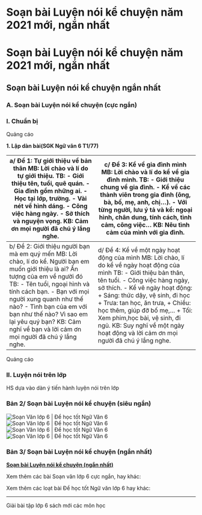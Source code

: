 # Soạn bài Luyện nói kể chuyện năm 2021 mới, ngắn nhất

# Soạn bài Luyện nói kể chuyện năm 2021 mới, ngắn nhất

## Soạn bài Luyện nói kể chuyện ngắn nhất

### **A. Soạn bài Luyện nói kể chuyện (cực ngắn)**

### I. Chuẩn bị

Quảng cáo

**1\. Lập dàn bài(SGK Ngữ văn 6 T1/77)**

a/ Đề 1: Tự giới thiệu về bản thân MB: Lời chào và lí do tự giới thiệu. TB:  \- Giới thiệu tên, tuổi, quê quán. \- Gia đình gồm những ai. \- Học tại lớp, trường. \- Vài nét về hình dáng. \- Công việc hàng ngày. \- Sở thích và nguyện vọng. KB: Cảm ơn mọi người đã chú ý lắng nghe. | c/ Đề 3: Kể về gia đình mình MB: Lời chào và lí do kể về gia đình mình. TB:  \- Giới thiệu chung về gia đình. \- Kể về các thành viên trong gia đình (ông, bà, bố, mẹ, anh, chị…). \- Với từng người, lưu ý tả và kể: ngoại hình, chân dung, tính cách, tình cảm, công việc… KB: Nêu tình cảm của mình với gia đình.  
---|---  
b/ Đề 2: Giới thiệu người bạn mà em quý mến MB: Lời chào, lí do kể. Người bạn em muốn giới thiệu là ai? Ấn tượng của em về người đó TB: \- Tên tuổi, ngoại hình và tính cách bạn. \- Bạn với mọi người xung quanh như thế nào? \- Tình bạn của em với bạn như thế nào? Vì sao em lại yêu quý bạn? KB: Cảm nghĩ về bạn và lời cảm ơn mọi người đã chú ý lắng nghe. | d/ Đề 4: Kể về một ngày hoạt động của mình MB: Lời chào, lí do kể về ngày hoạt động của mình TB: \- Giới thiệu bản thân, tên tuổi. \- Công việc hàng ngày, sở thích. \- Kể vê ngày hoạt động: \+ Sáng: thức dậy, vệ sinh, đi học \+ Trưa: tan học, ăn trưa,  \+ Chiều: học thêm, giúp đỡ bố mẹ,… \+ Tối: Xem phim,học bài, vệ sinh, đi ngủ. KB: Suy nghĩ về một ngày hoạt động và lời cảm ơn mọi người đã chú ý lắng nghe.  
  
Quảng cáo

### II. Luyện nói trên lớp

HS dựa vào dàn ý tiến hành luyện nói trên lớp

### **Bản 2/ Soạn bài Luyện nói kể chuyện (siêu ngắn)**

![Soạn Văn lớp 6 | Để học tốt Ngữ Văn 6](https://vietjack.com/ngu-van-6/images/luyen-noi-1.PNG) ![Soạn Văn lớp 6 | Để học tốt Ngữ Văn 6](https://vietjack.com/ngu-van-6/images/luyen-noi-2.PNG) ![Soạn Văn lớp 6 | Để học tốt Ngữ Văn 6](https://vietjack.com/ngu-van-6/images/luyen-noi-3.PNG) ![Soạn Văn lớp 6 | Để học tốt Ngữ Văn 6](https://vietjack.com/ngu-van-6/images/luyen-noi-4.PNG)

### **Bản 3/ Soạn bài Luyện nói kể chuyện (ngắn nhất)**

[**Soạn bài Luyện nói kể chuyện (ngắn nhất)**](https://vietjack.com/soan-van-6/luyen-noi-ke-chuyen.jsp)

Xem thêm các bài Soạn văn lớp 6 cực ngắn, hay khác:

Xem thêm các loạt bài Để học tốt Ngữ văn lớp 6 hay khác:

* * *

Giải bài tập lớp 6 sách mới các môn học
